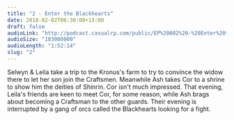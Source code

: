 ```yaml
---
title: "2 - Enter the Blackhearts"
date: 2018-02-02T06:30:00+13:00
draft: false
audioLink: "http://podcast.casualrp.com/public/EP%20002%20-%20Enter%20the%20Blackhearts.mp3"
audioSize: "103000000"
audioLength: "1:52:14"
slug: "2"
---
```


Selwyn & Leila take a trip to the Kronus's farm to try to convince the widow there to let her son join the Craftsmen. Meanwhile Ash takes Cor to a shrine to show him the deities of Shinrin. Cor isn't much impressed. That evening, Leila's friends are keen to meet Cor, for some reason, while Ash brags about becoming a Craftsman to the other guards. Their evening is interrupted by a gang of orcs called the Blackhearts looking for a fight.
